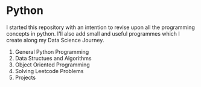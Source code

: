 # Python

I started this repository with an intention to revise upon all the programming concepts in python. I'll also add small and useful programmes which I create along my Data Science Journey.

1. General Python Programming
2. Data Structues and Algorithms
3. Object Oriented Programming
4. Solving Leetcode Problems
5. Projects 

